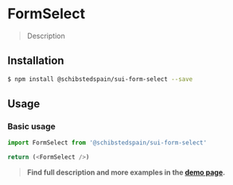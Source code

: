 # FormSelect

> Description

<!-- ![](./assets/preview.png) -->

## Installation

```sh
$ npm install @schibstedspain/sui-form-select --save
```

## Usage

### Basic usage
```js
import FormSelect from '@schibstedspain/sui-form-select'

return (<FormSelect />)
```


> **Find full description and more examples in the [demo page](#).**